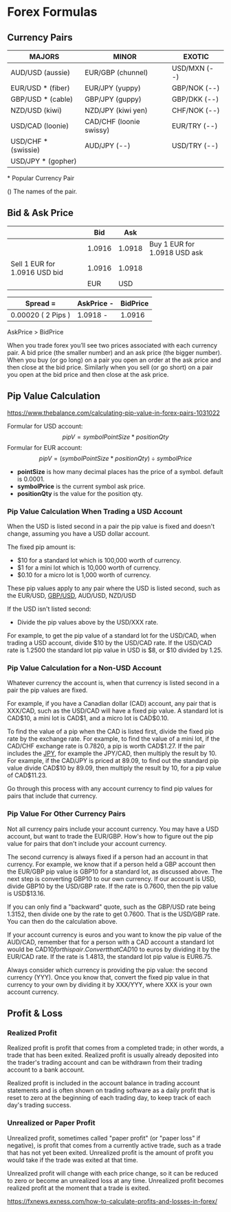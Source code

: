 # Forex Formulas

## Currency Pairs

| MAJORS              | MINOR                   | EXOTIC       |
| ------------------- | ----------------------- | ------------ |
| AUD/USD (aussie)    | EUR/GBP (chunnel)       | USD/MXN (--) |
| EUR/USD * (fiber)   | EUR/JPY (yuppy)         | GBP/NOK (--) |
| GBP/USD * (cable)   | GBP/JPY (guppy)         | GBP/DKK (--) |
| NZD/USD (kiwi)      | NZD/JPY (kiwi yen)      | CHF/NOK (--) |
| USD/CAD (loonie)    | CAD/CHF (loonie swissy) | EUR/TRY (--) |
| USD/CHF * (swissie) | AUD/JPY (--)            | USD/TRY (--) |
| USD/JPY * (gopher)  |                         |              |

\* Popular Currency Pair

() The names of the pair.



## Bid & Ask Price

|                               | Bid    | Ask    |                              |
| ----------------------------- | ------ | ------ | ---------------------------- |
|                               | 1.0916 | 1.0918 | Buy 1 EUR for 1.0918 USD ask |
| Sell 1 EUR for 1.0916 USD bid | 1.0916 | 1.0918 |                              |
|                               | EUR    | USD    |                              |

| Spread =           | AskPrice - | BidPrice |
| ------------------ | ---------- | -------- |
| 0.00020 ( 2 Pips ) | 1.0918 -   | 1.0916   |

AskPrice > BidPrice

When you trade forex you’ll see two prices associated with each currency pair. A bid price (the smaller number) and an ask price (the bigger number). When you buy (or go long) on a pair you open an order at the ask price and then close at the bid price. Similarly when you sell (or go short) on a pair you open at the bid price and then close at the ask price.


## Pip Value Calculation

https://www.thebalance.com/calculating-pip-value-in-forex-pairs-1031022

Formular for USD account:
$$
pipV = symbolPointSize * positionQty
$$
Formular for EUR account:
$$
pipV = ( symbolPointSize * positionQty ) \div symbolPrice
$$


- **pointSize** is how many decimal places has the price of a symbol. default is 0.0001.
- **symbolPrice** is the current symbol ask price.
- **positionQty** is the value for the position qty.



### Pip Value Calculation When Trading a USD Account

When the USD is listed second in a pair the pip value is fixed and doesn't change, assuming you have a USD dollar account.

The fixed pip amount is:

- $10 for a standard lot which is 100,000 worth of currency.
- $1 for a mini lot which is 10,000 worth of currency.
- $0.10 for a micro lot is 1,000 worth of currency.

These pip values apply to any pair where the USD is listed second, such as the EUR/USD, [GBP/USD](https://www.thebalance.com/best-time-to-day-trade-the-gbp-usd-forex-pair-1031020), AUD/USD, NZD/USD

If the USD isn't listed second:

- Divide the pip values above by the USD/XXX rate. 

For example, to get the pip value of a standard lot for the USD/CAD, when trading a USD account, divide \$10 by the USD/CAD rate. If the USD/CAD rate is 1.2500 the standard lot pip value in USD is \$8, or \$10 divided by 1.25.



### Pip Value Calculation for a Non-USD Account

Whatever currency the account is, when that currency is listed second in a pair the pip values are fixed. 

For example, if you have a Canadian dollar (CAD) account, any pair that is XXX/CAD, such as the USD/CAD will have a fixed pip value. A standard lot is CAD\$10, a mini lot is CAD\$1, and a micro lot is CAD\$0.10.

To find the value of a pip when the CAD is listed first, divide the fixed pip rate by the exchange rate. For example, to find the value of a mini lot, if the CAD/CHF exchange rate is 0.7820, a pip is worth CAD$1.27.
If the pair includes the [JPY](https://www.thebalance.com/best-time-to-day-trade-the-usd-jpy-forex-pair-1031021), for example the JPY/CAD, then multiply the result by 10. For example, if the CAD/JPY is priced at 89.09, to find out the standard pip value divide CAD\$10 by 89.09, then multiply the result by 10, for a pip value of CAD\$11.23.

Go through this process with any account currency to find pip values for pairs that include that currency.



### Pip Value For Other Currency Pairs

Not all currency pairs include your account currency. You may have a USD account, but want to trade the EUR/GBP. How's how to figure out the pip value for pairs that don't include your account currency. 

The second currency is always fixed if a person had an account in that currency. For example, we know that if a person held a GBP account then the EUR/GBP pip value is GBP10 for a standard lot, as discussed above. The next step is converting GBP10 to our own currency. If our account is USD, divide GBP10 by the USD/GBP rate. If the rate is 0.7600, then the pip value is USD$13.16.

If you can only find a "backward" quote, such as the GBP/USD rate being 1.3152, then divide one by the rate to get 0.7600. That is the USD/GBP rate. You can then do the calculation above. 

If your account currency is euros and you want to know the pip value of the AUD/CAD, remember that for a person with a CAD account a standard lot would be CAD$10 for this pair. Convert that CAD$10 to euros by dividing it by the EUR/CAD rate. If the rate is 1.4813, the standard lot pip value is EUR6.75.

Always consider which currency is providing the pip value: the second currency (YYY). Once you know that, convert the fixed pip value in that currency to your own by dividing it by XXX/YYY, where XXX is your own account currency. 

## Profit & Loss

### Realized Profit

Realized profit is profit that comes from a completed trade; in other words, a trade that has been exited. Realized profit is usually already deposited into the trader's trading account and can be withdrawn from their trading account to a bank account.

Realized profit is included in the account balance in trading account statements and is often shown on trading software as a daily profit that is reset to zero at the beginning of each trading day, to keep track of each day's trading success.

### Unrealized or Paper Profit

Unrealized profit, sometimes called "paper profit" (or "paper loss" if negative), is profit that comes from a currently active trade, such as a trade that has not yet been exited. Unrealized profit is the amount of profit you would take if the trade was exited at that time.

Unrealized profit will change with each price change, so it can be reduced to zero or become an unrealized loss at any time. Unrealized profit becomes realized profit at the moment that a trade is exited.

https://fxnews.exness.com/how-to-calculate-profits-and-losses-in-forex/
